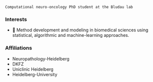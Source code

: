 ```
Computational neuro-oncology PhD student at the Bludau lab
```

### Interests
- 🌱 Method development and modeling in biomedical sciences using statistical, algorithmic and machine-learning approaches.

### Affiliations
- Neuropathology-Heidelberg
- DKFZ
- Uniclinic Heidelberg
- Heidelberg-University
